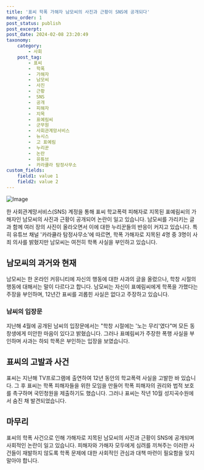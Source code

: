 ```yaml
---
title: '표씨 학폭 가해자 남모씨의 사진과 근황이 SNS에 공개되다'
menu_order: 1
post_status: publish
post_excerpt: 
post_date: 2024-02-08 23:20:49
taxonomy:
    category:
        - 사회
    post_tag:
        - 표씨
        -  학폭
        -  가해자
        -  남모씨
        -  사진
        -  근황
        -  SNS
        -  공개
        -  피해자
        -  지목
        -  표예림씨
        -  군무원
        -  사회관계망서비스
        -  뉴시스
        -  고 표예림
        -  누리꾼
        -  논란
        -  유튜브
        -  카라큘라 탐정사무소
custom_fields:
    field1: value 1
    field2: value 2
---
```


![Image](https://imgnews.pstatic.net/image/003/2024/02/06/NISI20240206_0001475818_web_20240206163006_20240207070506437.jpg?type=w647)

한 사회관계망서비스(SNS) 계정을 통해 표씨 학교폭력 피해자로 지목된 표예림씨의 가해자인 남모씨의 사진과 근황이 공개되어 논란이 일고 있습니다. 남모씨를 가리키는 글과 함께 여러 장의 사진이 올라오면서 이에 대한 누리꾼들의 반응이 커지고 있습니다. 특히 유튜브 채널 '카라큘라 탐정사무소'에 따르면, 학폭 가해자로 지목된 4명 중 3명이 사죄 의사를 밝혔지만 남모씨는 여전히 학폭 사실을 부인하고 있습니다.
## 남모씨의 과거와 현재
남모씨는 한 온라인 커뮤니티에 자신의 행동에 대한 사과의 글을 올렸으나, 학창 시절의 행동에 대해서는 말이 다르다고 합니다. 남모씨는 자신이 표예림씨에게 학폭을 가했다는 주장을 부인하며, 12년간 표씨를 괴롭힌 사실은 없다고 주장하고 있습니다.
### 남씨의 입장문
지난해 4월에 공개된 남씨의 입장문에서는 "학창 시절에는 '노는 무리'였다"며 모든 동창생에게 미안한 마음이 있다고 밝혔습니다. 그러나 표예림씨가 주장한 폭행 사실을 부인하며 사과는 하되 학폭은 부인하는 입장을 보였습니다.
## 표씨의 고발과 사건
표씨는 지난해 TV프로그램에 출연하여 12년 동안의 학교폭력 사실을 고발한 바 있습니다. 그 후 표씨는 학폭 피해자들을 위한 모임을 만들어 학폭 피해자의 권리와 법적 보호를 촉구하며 국민청원을 제출하기도 했습니다. 그러나 표씨는 작년 10월 성지곡수원에서 숨진 채 발견되었습니다.
## 마무리
표씨의 학폭 사건으로 인해 가해자로 지목된 남모씨의 사진과 근황이 SNS에 공개되며 사회적인 논란이 일고 있습니다. 피해자와 가해자 모두에게 심려를 끼쳐주는 이러한 사건들이 재발하지 않도록 학폭 문제에 대한 사회적인 관심과 대책 마련이 필요함을 잊지 말아야 합니다.
